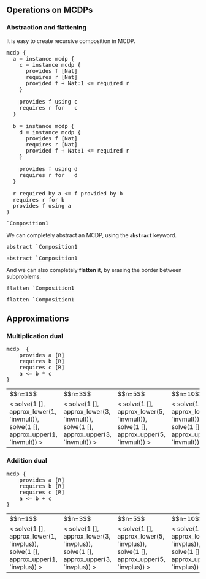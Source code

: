 
## Operations on MCDPs

### Abstraction and flattening

It is easy to create recursive composition in MCDP.

<pre class='mcdp' id='Composition1' label='Composition1.mcdp'>
mcdp {
  a = instance mcdp {
    c = instance mcdp {
      provides f [Nat]
      requires r [Nat]
      provided f + Nat:1 <= required r
    }

    provides f using c
    requires r for   c
  }

  b = instance mcdp {
    d = instance mcdp {
      provides f [Nat]
      requires r [Nat]
      provided f + Nat:1 <= required r
    }

    provides f using d
    requires r for   d
  }

  r required by a <= f provided by b
  requires r for b
  provides f using a
}
</pre>

<pre class='ndp_graph_expand'>`Composition1</pre>


We can completely abstract an MCDP, using the <code><strong>abstract</strong></code> keyword.

<pre class='mcdp'>abstract `Composition1</pre>
<pre class='ndp_graph_expand'>abstract `Composition1</pre>

And we can also completely **flatten** it, by erasing the border between subproblems:

<pre class='mcdp'>flatten `Composition1</pre>
<pre class='ndp_graph_expand'>flatten `Composition1</pre>


## Approximations


### Multiplication dual

<pre class='mcdp' id='invmult'>
mcdp  {
    provides a [R]
    requires b [R]
    requires c [R]
    a <= b * c
}
</pre>
<!-- <pre class='ndp_graph_templatized'>`invmult</pre> -->

<table class="approx">
    <tr>
        <td>$$n=1$$</td>
        <td>$$n=3$$</td>
        <td>$$n=5$$</td>
        <td>$$n=10$$</td>
        <td>$$n=25$$</td>
    </tr>
    <tr>
        <td>
        <img class='plot_value_generic'>
            &lt; solve(1 [], approx_lower(1, `invmult)),
                 solve(1 [], approx_upper(1, `invmult))  &gt;
        </img>
        </td>
        <td>
        <img class='plot_value_generic'>
            &lt; solve(1 [], approx_lower(3, `invmult)),
                 solve(1 [], approx_upper(3, `invmult))  &gt;
        </img>
        </td>
        <td>
        <img class='plot_value_generic'>
            &lt; solve(1 [], approx_lower(5, `invmult)),
                 solve(1 [], approx_upper(5, `invmult))  &gt;
        </img>
        </td>
        <td>
        <img class='plot_value_generic'>
            &lt; solve(1 [], approx_lower(10, `invmult)),
                 solve(1 [], approx_upper(10, `invmult))  &gt;
        </img>
        </td>
        <td>
        <img class='plot_value_generic'>
            &lt; solve(1 [], approx_lower(25, `invmult)),
                 solve(1 [], approx_upper(25, `invmult))  &gt;
        </img>
        </td>
    </tr>

</table>


### Addition dual

<pre class='mcdp' id='invplus'>
mcdp {
    provides a [R]
    requires b [R]
    requires c [R]
    a <= b + c
}
</pre>
<!-- <pre class='ndp_graph_templatized'>`invplus</pre> -->

<table class="approx">
    <tr>
        <td>$$n=1$$</td>
        <td>$$n=3$$</td>
        <td>$$n=5$$</td>
        <td>$$n=10$$</td>
        <td>$$n=25$$</td>
    </tr>
    <tr>
        <td>
        <img class='plot_value_generic'>
            &lt; solve(1 [], approx_lower(1, `invplus)),
                 solve(1 [], approx_upper(1, `invplus))  &gt;
        </img>
        </td>
        <td>
        <img class='plot_value_generic'>
            &lt; solve(1 [], approx_lower(3, `invplus)),
                 solve(1 [], approx_upper(3, `invplus))  &gt;
        </img>
        </td>
        <td>
        <img class='plot_value_generic'>
            &lt; solve(1 [], approx_lower(5, `invplus)),
                 solve(1 [], approx_upper(5, `invplus))  &gt;
        </img>
        </td>
        <td>
        <img class='plot_value_generic'>
            &lt; solve(1 [], approx_lower(10, `invplus)),
                 solve(1 [], approx_upper(10, `invplus))  &gt;
        </img>
        </td>
        <td>
        <img class='plot_value_generic'>
            &lt; solve(1 [], approx_lower(25, `invplus)),
                 solve(1 [], approx_upper(25, `invplus))  &gt;
        </img>
        </td>
    </tr>

</table>

<style type='text/css'>
table.approx img {
    width: 10em;
}

</style>
